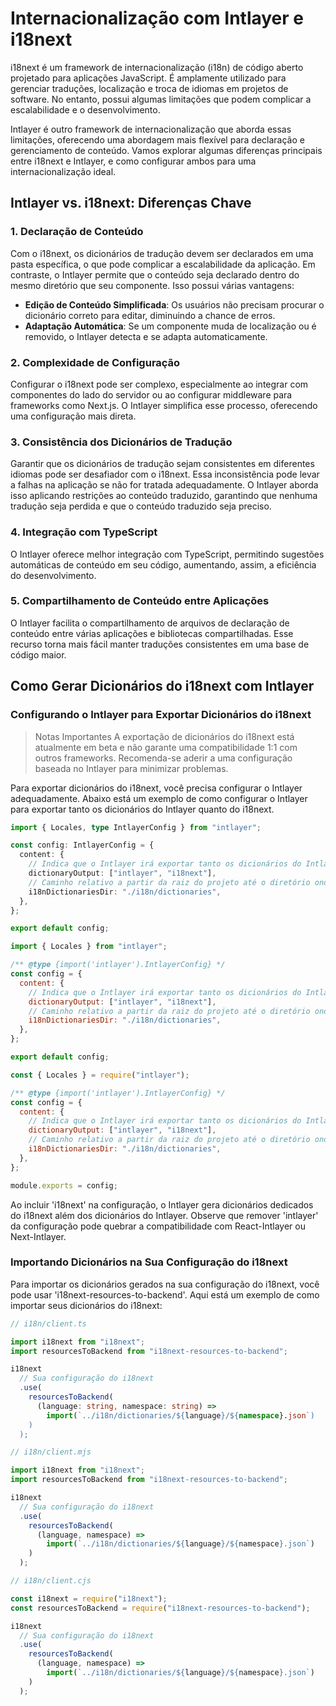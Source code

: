 # Internacionalização com Intlayer e i18next

i18next é um framework de internacionalização (i18n) de código aberto projetado para aplicações JavaScript. É amplamente utilizado para gerenciar traduções, localização e troca de idiomas em projetos de software. No entanto, possui algumas limitações que podem complicar a escalabilidade e o desenvolvimento.

Intlayer é outro framework de internacionalização que aborda essas limitações, oferecendo uma abordagem mais flexível para declaração e gerenciamento de conteúdo. Vamos explorar algumas diferenças principais entre i18next e Intlayer, e como configurar ambos para uma internacionalização ideal.

## Intlayer vs. i18next: Diferenças Chave

### 1. Declaração de Conteúdo

Com o i18next, os dicionários de tradução devem ser declarados em uma pasta específica, o que pode complicar a escalabilidade da aplicação. Em contraste, o Intlayer permite que o conteúdo seja declarado dentro do mesmo diretório que seu componente. Isso possui várias vantagens:

- **Edição de Conteúdo Simplificada**: Os usuários não precisam procurar o dicionário correto para editar, diminuindo a chance de erros.
- **Adaptação Automática**: Se um componente muda de localização ou é removido, o Intlayer detecta e se adapta automaticamente.

### 2. Complexidade de Configuração

Configurar o i18next pode ser complexo, especialmente ao integrar com componentes do lado do servidor ou ao configurar middleware para frameworks como Next.js. O Intlayer simplifica esse processo, oferecendo uma configuração mais direta.

### 3. Consistência dos Dicionários de Tradução

Garantir que os dicionários de tradução sejam consistentes em diferentes idiomas pode ser desafiador com o i18next. Essa inconsistência pode levar a falhas na aplicação se não for tratada adequadamente. O Intlayer aborda isso aplicando restrições ao conteúdo traduzido, garantindo que nenhuma tradução seja perdida e que o conteúdo traduzido seja preciso.

### 4. Integração com TypeScript

O Intlayer oferece melhor integração com TypeScript, permitindo sugestões automáticas de conteúdo em seu código, aumentando, assim, a eficiência do desenvolvimento.

### 5. Compartilhamento de Conteúdo entre Aplicações

O Intlayer facilita o compartilhamento de arquivos de declaração de conteúdo entre várias aplicações e bibliotecas compartilhadas. Esse recurso torna mais fácil manter traduções consistentes em uma base de código maior.

## Como Gerar Dicionários do i18next com Intlayer

### Configurando o Intlayer para Exportar Dicionários do i18next

> Notas Importantes
> A exportação de dicionários do i18next está atualmente em beta e não garante uma compatibilidade 1:1 com outros frameworks. Recomenda-se aderir a uma configuração baseada no Intlayer para minimizar problemas.

Para exportar dicionários do i18next, você precisa configurar o Intlayer adequadamente. Abaixo está um exemplo de como configurar o Intlayer para exportar tanto os dicionários do Intlayer quanto do i18next.

```typescript fileName="intlayer.config.ts" codeFormat="typescript"
import { Locales, type IntlayerConfig } from "intlayer";

const config: IntlayerConfig = {
  content: {
    // Indica que o Intlayer irá exportar tanto os dicionários do Intlayer quanto do i18next
    dictionaryOutput: ["intlayer", "i18next"],
    // Caminho relativo a partir da raiz do projeto até o diretório onde os dicionários i18n serão exportados
    i18nDictionariesDir: "./i18n/dictionaries",
  },
};

export default config;
```

```javascript fileName="intlayer.config.mjs" codeFormat="esm"
import { Locales } from "intlayer";

/** @type {import('intlayer').IntlayerConfig} */
const config = {
  content: {
    // Indica que o Intlayer irá exportar tanto os dicionários do Intlayer quanto do i18next
    dictionaryOutput: ["intlayer", "i18next"],
    // Caminho relativo a partir da raiz do projeto até o diretório onde os dicionários i18n serão exportados
    i18nDictionariesDir: "./i18n/dictionaries",
  },
};

export default config;
```

```javascript fileName="intlayer.config.cjs" codeFormat="commonjs"
const { Locales } = require("intlayer");

/** @type {import('intlayer').IntlayerConfig} */
const config = {
  content: {
    // Indica que o Intlayer irá exportar tanto os dicionários do Intlayer quanto do i18next
    dictionaryOutput: ["intlayer", "i18next"],
    // Caminho relativo a partir da raiz do projeto até o diretório onde os dicionários i18n serão exportados
    i18nDictionariesDir: "./i18n/dictionaries",
  },
};

module.exports = config;
```

Ao incluir 'i18next' na configuração, o Intlayer gera dicionários dedicados do i18next além dos dicionários do Intlayer. Observe que remover 'intlayer' da configuração pode quebrar a compatibilidade com React-Intlayer ou Next-Intlayer.

### Importando Dicionários na Sua Configuração do i18next

Para importar os dicionários gerados na sua configuração do i18next, você pode usar 'i18next-resources-to-backend'. Aqui está um exemplo de como importar seus dicionários do i18next:

```typescript fileName="i18n/client.ts" codeFormat="typescript"
// i18n/client.ts

import i18next from "i18next";
import resourcesToBackend from "i18next-resources-to-backend";

i18next
  // Sua configuração do i18next
  .use(
    resourcesToBackend(
      (language: string, namespace: string) =>
        import(`../i18n/dictionaries/${language}/${namespace}.json`)
    )
  );
```

```javascript fileName="i18n/client.mjs" codeFormat="esm"
// i18n/client.mjs

import i18next from "i18next";
import resourcesToBackend from "i18next-resources-to-backend";

i18next
  // Sua configuração do i18next
  .use(
    resourcesToBackend(
      (language, namespace) =>
        import(`../i18n/dictionaries/${language}/${namespace}.json`)
    )
  );
```

```javascript fileName="i18n/client.cjs" codeFormat="commonjs"
// i18n/client.cjs

const i18next = require("i18next");
const resourcesToBackend = require("i18next-resources-to-backend");

i18next
  // Sua configuração do i18next
  .use(
    resourcesToBackend(
      (language, namespace) =>
        import(`../i18n/dictionaries/${language}/${namespace}.json`)
    )
  );
```

